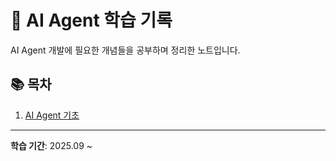 # 🤖 AI Agent 학습 기록

AI Agent 개발에 필요한 개념들을 공부하며 정리한 노트입니다.

## 📚 목차

1. [AI Agent 기초](./01-ai-agent-basics.md)

---

**학습 기간**: 2025.09 ~